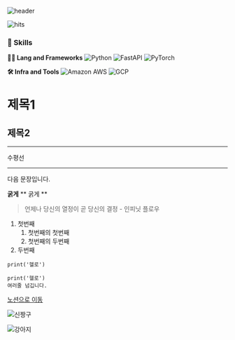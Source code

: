 ![header](https://capsule-render.vercel.app/api?type=waving&color=auto&height=360&text=%EC%9C%A0%EB%8B%88%EC%BD%98+%EA%B0%99%EC%9D%80+%EA%B0%9C%EB%B0%9C%EC%9E%90&fontSize=50&fontAlign=50&fontAlignY=50&desc=%EA%B7%B8%EB%9E%98%EC%84%9C+%EB%82%B4%EC%9D%BC+2%EC%8B%9C%EA%B0%84%EC%94%A9+%ED%87%B4%EA%B7%BC+%ED%9B%84%EC%97%90%EB%8F%84+%EA%B8%B0%EC%88%A0%EC%9D%84+%EA%B3%B5%EB%B6%80%ED%95%A9%EB%8B%88%EB%8B%A4.&descSize=20&descAlign=50&descAlignY=60)

![hits](https://hits.seeyoufarm.com/api/count/incr/badge.svg?url=https%3A%2F%2Fgithub.com%2Fs-hwai&edge_flat=true&title=hits)

### 🦾 Skills
**🧑‍💻 Lang and Frameworks**
![Python](https://img.shields.io/badge/python-3776AB.svg?&style=for-the-badge&logo=python&logoColor=white) ![FastAPI](https://img.shields.io/badge/fastapi-009688.svg?&style=for-the-badge&logo=fastapi&logoColor=white) ![PyTorch](https://img.shields.io/badge/pytorch-EE4C2C.svg?&style=for-the-badge&logo=pytorch&logoColor=white) 

**🛠️ Infra and Tools**
![Amazon AWS](https://img.shields.io/badge/amazonaws-232F3E.svg?&style=for-the-badge&logo=amazonaws&logoColor=white) ![GCP](https://img.shields.io/badge/Gcp-000000.svg?&style=for-the-badge) 

# 제목1
## 제목2

---
수평선
***

다음 문장입니다.

**굵게**
** 굵게 **

> 언제나 당신의 열정이 곧 당신의 결정 - 인피닛 플로우

1. 첫번째
   1. 첫번째의 첫번째
   2. 첫번째의 두번째
2. 두번째

`print('헬로')`

```
print('헬로')
여러줄 넘깁니다.
```

[노션으로 이동](https://naver.com)

![신짱구](https://imgur.com/zT4Q860)

![강아지](https://i.imgur.com/jW8bbFf.png)
